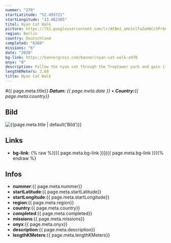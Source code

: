 ```yaml
---
nummer: "270"
startLatitude: "52.493721"
startLongitude: "13.462305"
titel: Nyan Cat Walk
picture: https://lh3.googleusercontent.com/lr/AFBm1_aHn1xlFaZwH6CcSPrbnzQutFs8NfwdH-hz5xyGN_LiWvcwSdleL2F7FeUNJAR3HMNRA79TKgta3it11S9aPM1c7PquRWlUd0DEaxExCuMDtFV9DFBwnlzdMv8wkwlrNeXyIcvcEYpXOKLYqqSw_EXBTg7P-UafT5POY-tmloASSBAniADsfnevJqnAUGdzONxNM2zW9bK4Z_95gFegcTaT-QdyGg_v7iTLydNFCIMUfPgXd1Ef7CTV0B0oaOVfSYNixOvSCp1zSluNhttUWH0fKQI8QA_lcX5gwHcyoxt6x0Udn9y-_sz9JSDsMAug1AVVUnPy8zboGAs9aXJ7E5g--GT9piW9VOlFTrtw9aoTsA3fqh3uVizptK7O31IzeVIG9bg8nJ4pCTQ4co9IWMgWAXou5RFIUALLUVKTxfISZr-9AIFSAQH-9FOxN0IkXRULrMwShb74eCQRuRPad4HceJQdbdSU4MSZxG0RAurbW9DqwXaOiV_cZcHxPFXnCrAc1Vo04hQRnJE6lJBEseXQ_VnHc9VSYF8nRBwqkmMyz358lcBFB1bBO3XZow6w94AlSxMDUsMa-mV4n8etPuyAVRdrbV6dOAu44oWJdVsHJbr3dqsGRXCVs9CzaTMscGAYa7wC5UJKBO-lj6gdnocKzPIrpELqvbhI77rtuRdi6FSEUOzd1rClKd0wRYkMEPQtXxha22HOtE8Z3OENqYCDGQvM-CNvoCF8jYJYSJ09OsJLV3_uWZdapy2XlQM577cfTY6_HNoG-YYarq_qehjwuFpfj2tQXE3K5TdWhhq2VC36_CaSSFdnUGSyvDdG0OwCbXj2PHv20jC-08jGASYSnt_At98
region: Berlin
country: Deutschland
completed: "6360"
missions: "6"
date: "2020"
bg-link: https://bannergress.com/banner/nyan-cat-walk-ad70
onyx: "0"
description: Follow the nyan cat through the Treptower park and gain it as companion on your future walks with the scanner.
lengthKMeters: 3,69
title: Nyan Cat Walk
---
```


#{{ page.meta.title}}
_**Datum:** {{ page.meta.date }} • **Country:**{{ page.meta.country}}_

## Bild
![{{page.meta.title | default('Bild')}}]({{page.meta.picture}})

## Links
- **bg-link**: {% raw %}[{{ page.meta.bg-link }}]({{ page.meta.bg-link }}){% endraw %}

## Infos
- **nummer**:{{ page.meta.nummer}}
- **startLatitude**:{{ page.meta.startLatitude}}
- **startLongitude**:{{ page.meta.startLongitude}}
- **region**:{{ page.meta.region}}
- **country**:{{ page.meta.country}}
- **completed**:{{ page.meta.completed}}
- **missions**:{{ page.meta.missions}}
- **onyx**:{{ page.meta.onyx}}
- **description**:{{ page.meta.description}}
- **lengthKMeters**:{{ page.meta.lengthKMeters}}


